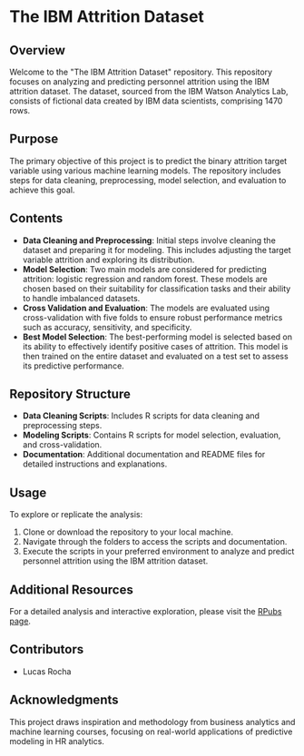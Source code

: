 # The IBM Attrition Dataset

## Overview
Welcome to the "The IBM Attrition Dataset" repository. This repository focuses on analyzing and predicting personnel attrition using the IBM attrition dataset. The dataset, sourced from the IBM Watson Analytics Lab, consists of fictional data created by IBM data scientists, comprising 1470 rows.

## Purpose
The primary objective of this project is to predict the binary attrition target variable using various machine learning models. The repository includes steps for data cleaning, preprocessing, model selection, and evaluation to achieve this goal.

## Contents
- **Data Cleaning and Preprocessing**: Initial steps involve cleaning the dataset and preparing it for modeling. This includes adjusting the target variable attrition and exploring its distribution.
- **Model Selection**: Two main models are considered for predicting attrition: logistic regression and random forest. These models are chosen based on their suitability for classification tasks and their ability to handle imbalanced datasets.
- **Cross Validation and Evaluation**: The models are evaluated using cross-validation with five folds to ensure robust performance metrics such as accuracy, sensitivity, and specificity.
- **Best Model Selection**: The best-performing model is selected based on its ability to effectively identify positive cases of attrition. This model is then trained on the entire dataset and evaluated on a test set to assess its predictive performance.

## Repository Structure
- **Data Cleaning Scripts**: Includes R scripts for data cleaning and preprocessing steps.
- **Modeling Scripts**: Contains R scripts for model selection, evaluation, and cross-validation.
- **Documentation**: Additional documentation and README files for detailed instructions and explanations.

## Usage
To explore or replicate the analysis:
1. Clone or download the repository to your local machine.
2. Navigate through the folders to access the scripts and documentation.
3. Execute the scripts in your preferred environment to analyze and predict personnel attrition using the IBM attrition dataset.

## Additional Resources
For a detailed analysis and interactive exploration, please visit the [RPubs page](https://rpubs.com/ljerocha/1202666).

## Contributors
- Lucas Rocha

## Acknowledgments
This project draws inspiration and methodology from business analytics and machine learning courses, focusing on real-world applications of predictive modeling in HR analytics.
